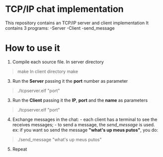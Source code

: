 # TCP/IP chat implementation

This repository contains an TCP/IP server and client implementation
It contains 3 programs:
    -Server
    -Client
    -send_message

# How to use it
  1. Compile each source file.
In server directory 
>make
In client directory
>make
  3. Run the **Server** passing it the **port** number as parameter
> ./tcpserver.elf "port"

  3. Run the **Client** passing it the **IP**, **port** and the **name** as parameters
> ./tcpserver.elf "port"

  4. Exchange messages in the chat:
    - each client has a terminal to see the receives messages;
    - to send a message, the *send_message* is used.
        ex: if you want so send the message **"what's up meus putos"**, you do: 
>./send_message "what's up meus putos"
  5. Repeat
